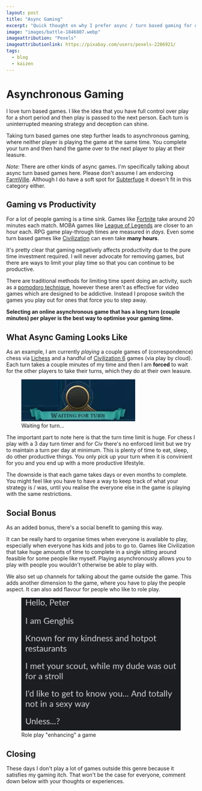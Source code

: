 ```yaml
---
layout: post
title: "Async Gaming"
excerpt: "Quick thought on why I prefer async / turn based gaming for optimsing productivity."
image: "images/battle-1846807.webp"
imageattribution: "Pexels"
imageattributionlink: https://pixabay.com/users/pexels-2286921/
tags:
  - blog
  - kaizen
---
```


# Asynchronous Gaming

I love turn based games. I like the idea that you have full control over play for a short period and then play is passed to the next person. Each turn is uninterrupted meaning strategy and deception can shine.

Taking turn based games one step further leads to asynchronous gaming, where neither player is playing the game at the same time. You complete your turn and then hand the game over to the next player to play at their leasure.

*Note*: There are other kinds of async games. I'm specifically talking about async turn based games here. Please don't assume I am endorcing [FarmVille](https://www.zynga.com/games/farmville/). Although I do have a soft spot for [Subterfuge](https://play.google.com/store/apps/details?id=com.snappytouch.subterfuge) it doesn't fit in this category either.

## Gaming vs Productivity

For a lot of people gaming is a time sink. Games like [Fortnite](https://www.epicgames.com/fortnite) take around 20 minutes each match. MOBA games like [League of Legends](https://oce.leagueoflegends.com) are closer to an hour each. RPG game play-through times are measured in *days*. Even some turn based games like [Civilization](https://civilization.com/) can even take **many hours**.

It's pretty clear that gaming negatively affects productivity due to the pure time investment required. I will never advocate for removing games, but there are ways to limit your play time so that you can continue to be productive.

There are traditional methods for limiting time spent doing an activity, such as a [pomodoro technique](https://en.wikipedia.org/wiki/Pomodoro_Technique), however these aren't as effective for video games which are designed to be addictive. Instead I propose switch the games you play out for ones that force you to step away.

**Selecting an online asynchronous game that has a long turn (couple minutes) per player is the best way to optimise your gaming time.**

## What Async Gaming Looks Like

As an example, I am currently *playing* a couple games of (correspondence) chess via [Lichess](https://lichess.org/) and a handful of [Civilization 6](https://civilization.com/) games (via play by cloud). Each turn takes a couple minutes of my time and then I am **forced** to wait for the other players to take their turns, which they do at their own leasure.

<figure>
  <img src="/images/waiting.webp">
  <figcaption>Waiting for turn...</figcaption>
</figure>

The important part to note here is that the turn time limit is huge. For chess I play with a 3 day turn timer and for Civ there's no enforced limit but we try to maintain a turn per day at minimum. This is plenty of time to eat, sleep, do other productive things. You only pick up your turn when it is convinient for you and you end up with a more productive lifestyle.

The downside is that each game takes days or even months to complete. You might feel like you have to have a way to keep track of what your strategy is / was, until you realise the everyone else in the game is playing with the same restrictions.

## Social Bonus

As an added bonus, there's a social benefit to gaming this way.

It can be really hard to organise times when everyone is available to play, especially when everyone has kids and jobs to go to. Games like Civilization that take huge amounts of time to complete in a single sitting around feasible for some people like myself. Playing asynchronously allows you to play with people you wouldn't otherwise be able to play with.

We also set up channels for talking about the game outside the game. This adds another dimension to the game, where you have to play the people aspect. It can also add flavour for people who like to role play.

<figure>
  <img src="/images/roleplay.webp">
  <figcaption>Role play "enhancing" a game</figcaption>
</figure>

## Closing

These days I don't play a lot of games outside this genre because it satisfies my gaming itch. That won't be the case for everyone, comment down below with your thoughts or experiences. 
